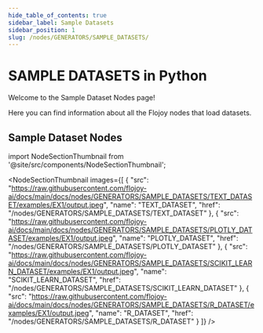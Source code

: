 ```yaml
---
hide_table_of_contents: true
sidebar_label: Sample Datasets
sidebar_position: 1
slug: /nodes/GENERATORS/SAMPLE_DATASETS/
---
```


# SAMPLE DATASETS in Python

Welcome to the Sample Dataset Nodes page!

Here you can find information about all the Flojoy nodes that load datasets.

## Sample Dataset Nodes


<!-- Custom component -->

import NodeSectionThumbnail from '@site/src/components/NodeSectionThumbnail';

<NodeSectionThumbnail images={[
   {
      "src": "https://raw.githubusercontent.com/flojoy-ai/docs/main/docs/nodes/GENERATORS/SAMPLE_DATASETS/TEXT_DATASET/examples/EX1/output.jpeg",
      "name": "TEXT_DATASET",
      "href": "/nodes/GENERATORS/SAMPLE_DATASETS/TEXT_DATASET"
   },
   {
      "src": "https://raw.githubusercontent.com/flojoy-ai/docs/main/docs/nodes/GENERATORS/SAMPLE_DATASETS/PLOTLY_DATASET/examples/EX1/output.jpeg",
      "name": "PLOTLY_DATASET",
      "href": "/nodes/GENERATORS/SAMPLE_DATASETS/PLOTLY_DATASET"
   },
   {
      "src": "https://raw.githubusercontent.com/flojoy-ai/docs/main/docs/nodes/GENERATORS/SAMPLE_DATASETS/SCIKIT_LEARN_DATASET/examples/EX1/output.jpeg",
      "name": "SCIKIT_LEARN_DATASET",
      "href": "/nodes/GENERATORS/SAMPLE_DATASETS/SCIKIT_LEARN_DATASET"
   },
   {
      "src": "https://raw.githubusercontent.com/flojoy-ai/docs/main/docs/nodes/GENERATORS/SAMPLE_DATASETS/R_DATASET/examples/EX1/output.jpeg",
      "name": "R_DATASET",
      "href": "/nodes/GENERATORS/SAMPLE_DATASETS/R_DATASET"
   }
]} />
